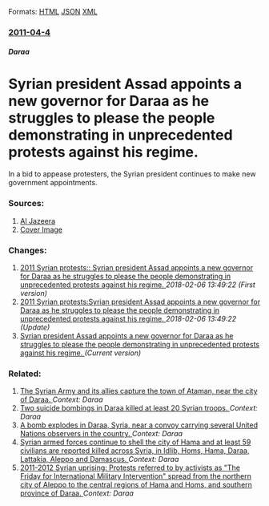 
Formats: [HTML](/news/2011/04/4/syrian-president-assad-appoints-a-new-governor-for-daraa-as-he-struggles-to-please-the-people-demonstrating-in-unprecedented-protests-agains.html)  [JSON](/news/2011/04/4/syrian-president-assad-appoints-a-new-governor-for-daraa-as-he-struggles-to-please-the-people-demonstrating-in-unprecedented-protests-agains.json)  [XML](/news/2011/04/4/syrian-president-assad-appoints-a-new-governor-for-daraa-as-he-struggles-to-please-the-people-demonstrating-in-unprecedented-protests-agains.xml)  

### [2011-04-4](/news/2011/04/4/index.md)

##### Daraa
# Syrian president Assad appoints a new governor for Daraa as he struggles to please the people demonstrating in unprecedented protests against his regime. 

In a bid to appease protesters, the Syrian president continues to make new government appointments.


### Sources:

1. [Al Jazeera](http://english.aljazeera.net/news/middleeast/2011/04/201144134848651549.html)
1. [Cover Image](http://www.aljazeera.com/mritems/Images/2011/3/23/201132315232828954_20.jpg)

### Changes:

1. [2011 Syrian protests:: Syrian president Assad appoints a new governor for Daraa as he struggles to please the people demonstrating in unprecedented protests against his regime. ](/news/2011/04/4/2011-syrian-protests-syrian-president-assad-appoints-a-new-governor-for-daraa-as-he-struggles-to-please-the-people-demonstrating-in-unprec.md) _2018-02-06 13:49:22 (First version)_
2. [2011 Syrian protests:Syrian president Assad appoints a new governor for Daraa as he struggles to please the people demonstrating in unprecedented protests against his regime. ](/news/2011/04/4/2011-syrian-protests-psyrian-president-assad-appoints-a-new-governor-for-daraa-as-he-struggles-to-please-the-people-demonstrating-in-unprece.md) _2018-02-06 13:49:22 (Update)_
2. [Syrian president Assad appoints a new governor for Daraa as he struggles to please the people demonstrating in unprecedented protests against his regime. ](/news/2011/04/4/syrian-president-assad-appoints-a-new-governor-for-daraa-as-he-struggles-to-please-the-people-demonstrating-in-unprecedented-protests-agains.md) _(Current version)_

### Related:

1. [The Syrian Army and its allies capture the town of Ataman, near the city of Daraa. ](/news/2016/02/5/the-syrian-army-and-its-allies-capture-the-town-of-ataman-near-the-city-of-daraa.md) _Context: Daraa_
2. [Two suicide bombings in Daraa killed at least 20 Syrian troops. ](/news/2012/11/10/two-suicide-bombings-in-daraa-killed-at-least-20-syrian-troops.md) _Context: Daraa_
3. [A bomb explodes in Daraa, Syria, near a convoy carrying several United Nations observers in the country. ](/news/2012/05/9/a-bomb-explodes-in-daraa-syria-near-a-convoy-carrying-several-united-nations-observers-in-the-country.md) _Context: Daraa_
4. [Syrian armed forces continue to shell the city of Hama and at least 59 civilians are reported killed across Syria, in Idlib, Homs, Hama, Daraa, Lattakia, Aleppo and Damascus. ](/news/2012/03/22/syrian-armed-forces-continue-to-shell-the-city-of-hama-and-at-least-59-civilians-are-reported-killed-across-syria-in-idlib-homs-hama-dar.md) _Context: Daraa_
5. [2011-2012 Syrian uprising: Protests referred to by activists as "The Friday for International Military Intervention" spread from the northern city of Aleppo to the central regions of Hama and Homs, and southern province of Daraa. ](/news/2012/03/16/2011a2012-syrian-uprising-protests-referred-to-by-activists-as-the-friday-for-international-military-intervention-spread-from-the-north.md) _Context: Daraa_

